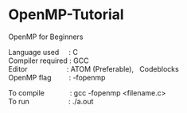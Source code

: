 # OpenMP-Tutorial
OpenMP for Beginners 

Language used  &nbsp;  &nbsp; : C <br />
Compiler required : GCC <br />
Editor &nbsp; &nbsp; &nbsp; &nbsp; &nbsp;  &nbsp;  &nbsp;  &nbsp;  &nbsp;   &nbsp;: ATOM (Preferable), &nbsp; Codeblocks <br />
OpenMP flag &nbsp;  &nbsp;  &nbsp;  &nbsp;  : -fopenmp <br />

To compile &nbsp;  &nbsp; &nbsp;  &nbsp;  &nbsp;  &nbsp; : gcc -fopenmp <filename.c> <br />
To run &nbsp;  &nbsp; &nbsp;  &nbsp;  &nbsp;  &nbsp;  &nbsp; &nbsp; &nbsp; &nbsp;: ./a.out <br />
